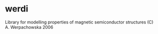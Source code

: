 # werdi
Library for modelling properties of magnetic semiconductor structures
(C) A. Werpachowska 2006
